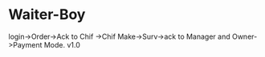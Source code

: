 # Waiter-Boy
login->Order->Ack to Chif ->Chif Make->Surv->ack to Manager and Owner->Payment Mode.
v1.0
